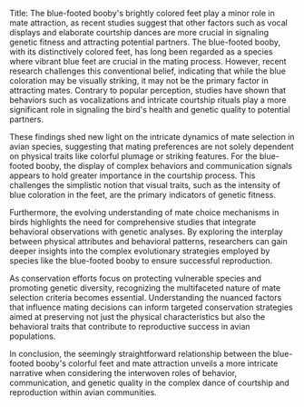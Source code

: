 Title: The blue-footed booby's brightly colored feet play a minor role in mate attraction, as recent studies suggest that other factors such as vocal displays and elaborate courtship dances are more crucial in signaling genetic fitness and attracting potential partners.
The blue-footed booby, with its distinctively colored feet, has long been regarded as a species where vibrant blue feet are crucial in the mating process. However, recent research challenges this conventional belief, indicating that while the blue coloration may be visually striking, it may not be the primary factor in attracting mates. Contrary to popular perception, studies have shown that behaviors such as vocalizations and intricate courtship rituals play a more significant role in signaling the bird's health and genetic quality to potential partners.

These findings shed new light on the intricate dynamics of mate selection in avian species, suggesting that mating preferences are not solely dependent on physical traits like colorful plumage or striking features. For the blue-footed booby, the display of complex behaviors and communication signals appears to hold greater importance in the courtship process. This challenges the simplistic notion that visual traits, such as the intensity of blue coloration in the feet, are the primary indicators of genetic fitness.

Furthermore, the evolving understanding of mate choice mechanisms in birds highlights the need for comprehensive studies that integrate behavioral observations with genetic analyses. By exploring the interplay between physical attributes and behavioral patterns, researchers can gain deeper insights into the complex evolutionary strategies employed by species like the blue-footed booby to ensure successful reproduction.

As conservation efforts focus on protecting vulnerable species and promoting genetic diversity, recognizing the multifaceted nature of mate selection criteria becomes essential. Understanding the nuanced factors that influence mating decisions can inform targeted conservation strategies aimed at preserving not just the physical characteristics but also the behavioral traits that contribute to reproductive success in avian populations.

In conclusion, the seemingly straightforward relationship between the blue-footed booby's colorful feet and mate attraction unveils a more intricate narrative when considering the interwoven roles of behavior, communication, and genetic quality in the complex dance of courtship and reproduction within avian communities.